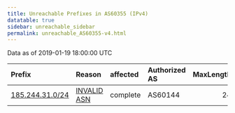 ```yaml
---
title: Unreachable Prefixes in AS60355 (IPv4)
datatable: true
sidebar: unreachable_sidebar
permalink: unreachable_AS60355-v4.html
---
```


Data as of 2019-01-19 18:00:00 UTC


<div class="datatable-begin"></div>

| Prefix                                                   | Reason                                                                                                 | affected   | Authorized AS   |   MaxLength | Anchor                                         |   unreachable /24s |
|:---------------------------------------------------------|:-------------------------------------------------------------------------------------------------------|:-----------|:----------------|------------:|:-----------------------------------------------|-------------------:|
| [185.244.31.0/24](https://stat.ripe.net/185.244.31.0/24) | [INVALID ASN](https://rpki-validator.ripe.net/announcement-preview?asn=AS60355&prefix=185.244.31.0/24) | complete   | AS60144         |          24 | [RIPE](unreachable_RIPE_NCC_RPKI_Root-v4.html) |                  1 |

<div class="datatable-end"></div>